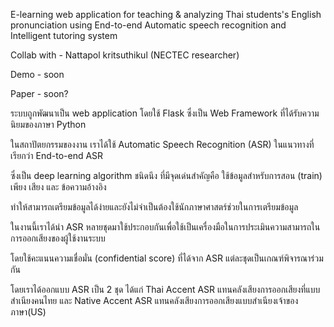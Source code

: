 E-learning web application for teaching & analyzing Thai students's English pronunciation using End-to-end Automatic speech recognition and Intelligent tutoring system

Collab with - Nattapol kritsuthikul (NECTEC researcher)

Demo - soon

Paper - soon?



ระบบถูกพัฒนาเป็น web application โดยใช้ Flask ซึ่งเป็น  Web Framework ที่ได้รับความนิยมของภาษา Python 

ในสถาปัตยกรรมของงาน เราได้ใช้ Automatic Speech Recognition (ASR) ในแนวทางที่เรียกว่า End-to-end ASR 

ซึ่งเป็น deep learning algorithm ชนิดนึง ที่มีจุดเด่นสำคัญคือ ใช้ข้อมูลสำหรับการสอน (train) เพียง เสียง และ ข้อความอ้างอิง 

ทำให้สามารถเตรียมข้อมูลได้ง่ายและยังไม่จำเป็นต้องใช้นักภาษาศาสตร์ช่วยในการเตรียมข้อมูล 


ในงานนี้เราได้นำ ASR หลายชุดมาใช้ประกอบกันเพื่อใช้เป็นเครื่องมือในการประเมินความสามารถในการออกเสียงของผู้ใช้งานระบบ

โดยใช้คะแนนความเชื่อมั่น (confidential score) ที่ได้จาก ASR แต่ละชุดเป็นเกณฑ์พิจารณาร่วมกัน

โดยเราได้ออกแบบ ASR เป็น 2 ชุด ได้แก่ 
Thai Accent ASR แทนคลังเสียงการออกเสียงที่แบบสำเนียงคนไทย 
และ Native Accent ASR แทนคลังเสียงการออกเสียงแบบสำเนียงเจ้าของภาษา(US)


